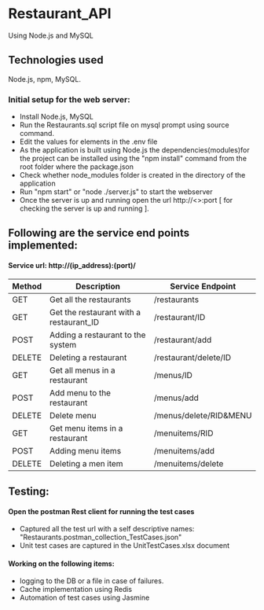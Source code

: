 # Restaurant_API
Using Node.js and MySQL

## Technologies used
Node.js, npm, MySQL.

### Initial setup for the web server:
- Install Node.js, MySQL
- Run the Restaurants.sql script file on mysql prompt using source command.
- Edit the values for elements in the .env file
- As the application is built using Node.js the dependencies(modules)for the project can be installed using the "npm install" command from the root folder where the package.json 
- Check whether node_modules folder is created in the directory of the application
- Run "npm start" or "node ./server.js" to start the webserver
- Once the server is up and running open the url http://<<ipaddress>>:port [ for checking the server is up and running ].
    
## Following are the service end points implemented:
#### Service url: http://(ip_address):(port)/

| Method | Description                             | Service Endpoint       | 
|--------|-----------------------------------------|------------------------| 
| GET    | Get all the restaurants                 | /restaurants           | 
| GET    | Get the restaurant with a restaurant_ID | /restaurant/ID         | 
| POST   | Adding a restaurant to the system       | /restaurant/add        | 
| DELETE | Deleting a restaurant                   | /restaurant/delete/ID  | 
| GET    | Get all menus in a restaurant           | /menus/ID              | 
| POST   | Add menu to the restaurant              | /menus/add             | 
| DELETE | Delete menu                             | /menus/delete/RID&MENU | 
| GET    | Get menu items in a restaurant          | /menuitems/RID         | 
| POST   | Adding menu items                       | /menuitems/add         | 
| DELETE | Deleting a men item                     | /menuitems/delete      | 




## Testing:
#### Open the postman Rest client for running the test cases 
- Captured all the test url with a self descriptive names:
"Restaurants.postman_collection_TestCases.json"
- Unit test cases are captured in the UnitTestCases.xlsx document



#### Working on the following items:
- logging to the DB or a file in case of failures.
- Cache implementation using Redis
- Automation of test cases using Jasmine


  
  
